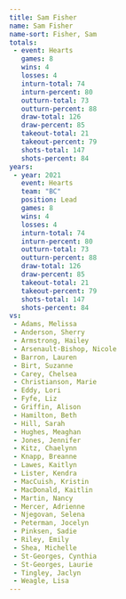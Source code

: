 ```yaml
---
title: Sam Fisher
name: Sam Fisher
name-sort: Fisher, Sam
totals:
 - event: Hearts
   games: 8
   wins: 4
   losses: 4
   inturn-total: 74
   inturn-percent: 80
   outturn-total: 73
   outturn-percent: 88
   draw-total: 126
   draw-percent: 85
   takeout-total: 21
   takeout-percent: 79
   shots-total: 147
   shots-percent: 84
years:
 - year: 2021
   event: Hearts
   team: "BC"
   position: Lead
   games: 8
   wins: 4
   losses: 4
   inturn-total: 74
   inturn-percent: 80
   outturn-total: 73
   outturn-percent: 88
   draw-total: 126
   draw-percent: 85
   takeout-total: 21
   takeout-percent: 79
   shots-total: 147
   shots-percent: 84
vs:
 - Adams, Melissa
 - Anderson, Sherry
 - Armstrong, Hailey
 - Arsenault-Bishop, Nicole
 - Barron, Lauren
 - Birt, Suzanne
 - Carey, Chelsea
 - Christianson, Marie
 - Eddy, Lori
 - Fyfe, Liz
 - Griffin, Alison
 - Hamilton, Beth
 - Hill, Sarah
 - Hughes, Meaghan
 - Jones, Jennifer
 - Kitz, Chaelynn
 - Knapp, Breanne
 - Lawes, Kaitlyn
 - Lister, Kendra
 - MacCuish, Kristin
 - MacDonald, Kaitlin
 - Martin, Nancy
 - Mercer, Adrienne
 - Njegovan, Selena
 - Peterman, Jocelyn
 - Pinksen, Sadie
 - Riley, Emily
 - Shea, Michelle
 - St-Georges, Cynthia
 - St-Georges, Laurie
 - Tingley, Jaclyn
 - Weagle, Lisa
---
```

